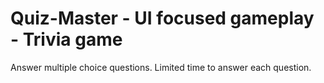 # Quiz-Master - UI focused gameplay - Trivia game
Answer multiple choice questions.
Limited time to answer each question.
